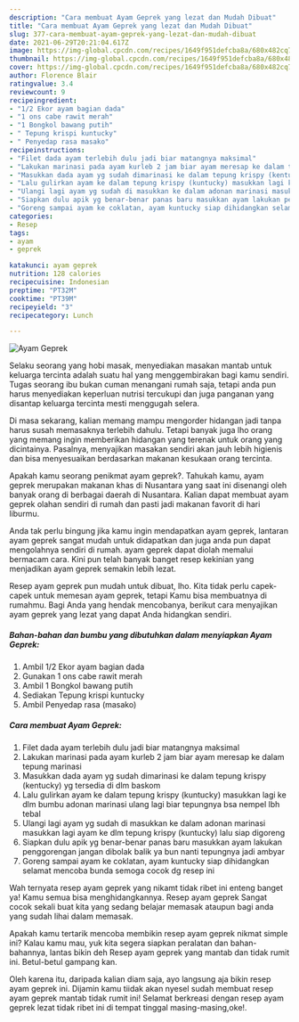 ```yaml
---
description: "Cara membuat Ayam Geprek yang lezat dan Mudah Dibuat"
title: "Cara membuat Ayam Geprek yang lezat dan Mudah Dibuat"
slug: 377-cara-membuat-ayam-geprek-yang-lezat-dan-mudah-dibuat
date: 2021-06-29T20:21:04.617Z
image: https://img-global.cpcdn.com/recipes/1649f951defcba8a/680x482cq70/ayam-geprek-foto-resep-utama.jpg
thumbnail: https://img-global.cpcdn.com/recipes/1649f951defcba8a/680x482cq70/ayam-geprek-foto-resep-utama.jpg
cover: https://img-global.cpcdn.com/recipes/1649f951defcba8a/680x482cq70/ayam-geprek-foto-resep-utama.jpg
author: Florence Blair
ratingvalue: 3.4
reviewcount: 9
recipeingredient:
- "1/2 Ekor ayam bagian dada"
- "1 ons cabe rawit merah"
- "1 Bongkol bawang putih"
- " Tepung krispi kuntucky"
- " Penyedap rasa masako"
recipeinstructions:
- "Filet dada ayam terlebih dulu jadi biar matangnya maksimal"
- "Lakukan marinasi pada ayam kurleb 2 jam biar ayam meresap ke dalam tepung marinasi"
- "Masukkan dada ayam yg sudah dimarinasi ke dalam tepung krispy (kentucky) yg tersedia di dlm baskom"
- "Lalu gulirkan ayam ke dalam tepung krispy (kuntucky) masukkan lagi ke dlm bumbu adonan marinasi ulang lagi biar tepungnya bsa nempel lbh tebal"
- "Ulangi lagi ayam yg sudah di masukkan ke dalam adonan marinasi masukkan lagi ayam ke dlm tepung krispy (kuntucky) lalu siap digoreng"
- "Siapkan dulu apik yg benar-benar panas baru masukkan ayam lakukan penggorengan jangan dibolak balik ya bun nanti tepungnya jadi ambyar"
- "Goreng sampai ayam ke coklatan, ayam kuntucky siap dihidangkan selamat mencoba bunda semoga cocok dg resep ini"
categories:
- Resep
tags:
- ayam
- geprek

katakunci: ayam geprek 
nutrition: 128 calories
recipecuisine: Indonesian
preptime: "PT32M"
cooktime: "PT39M"
recipeyield: "3"
recipecategory: Lunch

---
```



![Ayam Geprek](https://img-global.cpcdn.com/recipes/1649f951defcba8a/680x482cq70/ayam-geprek-foto-resep-utama.jpg)

Selaku seorang yang hobi masak, menyediakan masakan mantab untuk keluarga tercinta adalah suatu hal yang menggembirakan bagi kamu sendiri. Tugas seorang ibu bukan cuman menangani rumah saja, tetapi anda pun harus menyediakan keperluan nutrisi tercukupi dan juga panganan yang disantap keluarga tercinta mesti menggugah selera.

Di masa  sekarang, kalian memang mampu mengorder hidangan jadi tanpa harus susah memasaknya terlebih dahulu. Tetapi banyak juga lho orang yang memang ingin memberikan hidangan yang terenak untuk orang yang dicintainya. Pasalnya, menyajikan masakan sendiri akan jauh lebih higienis dan bisa menyesuaikan berdasarkan makanan kesukaan orang tercinta. 



Apakah kamu seorang penikmat ayam geprek?. Tahukah kamu, ayam geprek merupakan makanan khas di Nusantara yang saat ini disenangi oleh banyak orang di berbagai daerah di Nusantara. Kalian dapat membuat ayam geprek olahan sendiri di rumah dan pasti jadi makanan favorit di hari liburmu.

Anda tak perlu bingung jika kamu ingin mendapatkan ayam geprek, lantaran ayam geprek sangat mudah untuk didapatkan dan juga anda pun dapat mengolahnya sendiri di rumah. ayam geprek dapat diolah memalui bermacam cara. Kini pun telah banyak banget resep kekinian yang menjadikan ayam geprek semakin lebih lezat.

Resep ayam geprek pun mudah untuk dibuat, lho. Kita tidak perlu capek-capek untuk memesan ayam geprek, tetapi Kamu bisa membuatnya di rumahmu. Bagi Anda yang hendak mencobanya, berikut cara menyajikan ayam geprek yang lezat yang dapat Anda hidangkan sendiri.

<!--inarticleads1-->

##### Bahan-bahan dan bumbu yang dibutuhkan dalam menyiapkan Ayam Geprek:

1. Ambil 1/2 Ekor ayam bagian dada
1. Gunakan 1 ons cabe rawit merah
1. Ambil 1 Bongkol bawang putih
1. Sediakan  Tepung krispi kuntucky
1. Ambil  Penyedap rasa (masako)




<!--inarticleads2-->

##### Cara membuat Ayam Geprek:

1. Filet dada ayam terlebih dulu jadi biar matangnya maksimal
1. Lakukan marinasi pada ayam kurleb 2 jam biar ayam meresap ke dalam tepung marinasi
1. Masukkan dada ayam yg sudah dimarinasi ke dalam tepung krispy (kentucky) yg tersedia di dlm baskom
1. Lalu gulirkan ayam ke dalam tepung krispy (kuntucky) masukkan lagi ke dlm bumbu adonan marinasi ulang lagi biar tepungnya bsa nempel lbh tebal
1. Ulangi lagi ayam yg sudah di masukkan ke dalam adonan marinasi masukkan lagi ayam ke dlm tepung krispy (kuntucky) lalu siap digoreng
1. Siapkan dulu apik yg benar-benar panas baru masukkan ayam lakukan penggorengan jangan dibolak balik ya bun nanti tepungnya jadi ambyar
1. Goreng sampai ayam ke coklatan, ayam kuntucky siap dihidangkan selamat mencoba bunda semoga cocok dg resep ini




Wah ternyata resep ayam geprek yang nikamt tidak ribet ini enteng banget ya! Kamu semua bisa menghidangkannya. Resep ayam geprek Sangat cocok sekali buat kita yang sedang belajar memasak ataupun bagi anda yang sudah lihai dalam memasak.

Apakah kamu tertarik mencoba membikin resep ayam geprek nikmat simple ini? Kalau kamu mau, yuk kita segera siapkan peralatan dan bahan-bahannya, lantas bikin deh Resep ayam geprek yang mantab dan tidak rumit ini. Betul-betul gampang kan. 

Oleh karena itu, daripada kalian diam saja, ayo langsung aja bikin resep ayam geprek ini. Dijamin kamu tiidak akan nyesel sudah membuat resep ayam geprek mantab tidak rumit ini! Selamat berkreasi dengan resep ayam geprek lezat tidak ribet ini di tempat tinggal masing-masing,oke!.

